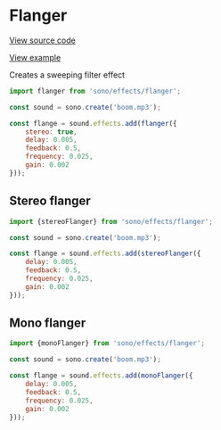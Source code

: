 # Flanger

[View source code](../../src/effects/flanger.js)

[View example](http://stinkstudios.github.io/sono/examples/flanger.html)

Creates a sweeping filter effect

```javascript
import flanger from 'sono/effects/flanger';

const sound = sono.create('boom.mp3');

const flange = sound.effects.add(flanger({
    stereo: true,
    delay: 0.005,
    feedback: 0.5,
    frequency: 0.025,
    gain: 0.002
}));
```

## Stereo flanger

```javascript
import {stereoFlanger} from 'sono/effects/flanger';

const sound = sono.create('boom.mp3');

const flange = sound.effects.add(stereoFlanger({
    delay: 0.005,
    feedback: 0.5,
    frequency: 0.025,
    gain: 0.002
}));
```

## Mono flanger

```javascript
import {monoFlanger} from 'sono/effects/flanger';

const sound = sono.create('boom.mp3');

const flange = sound.effects.add(monoFlanger({
    delay: 0.005,
    feedback: 0.5,
    frequency: 0.025,
    gain: 0.002
}));
```
